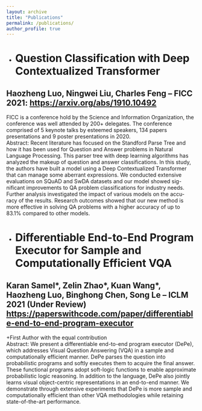 ```yaml
---
layout: archive
title: "Publications"
permalink: /publications/
author_profile: true
---
```


* # Question Classification with Deep Contextualized Transformer 
## Haozheng Luo, Ningwei Liu, Charles Feng – FICC 2021: https://arxiv.org/abs/1910.10492
FICC is a conference hold by the Science and Information Organization, the conference was well attended by 200+ delegates. The conference comprised of 5 keynote talks by esteemed speakers, 134 papers presentations and 9 poster presentations in 2020.<br />
Abstract: Recent literature has focused on the Standford Parse Tree and how it has been used for Question and Answer problems in Natural Language Processing. This parser tree with deep learning algorithms has analyzed the makeup of question and answer classifications. In this study, the authors have built a model using a Deep Contextualized Transformer that can manage some aberrant expressions. We conducted extensive evaluations on SQuAD and SwDA datasets and our model showed sig- nificant improvements to QA problem classifications for industry needs. Further analysis investigated the impact of various models on the accu- racy of the results. Research outcomes showed that our new method is more effective in solving QA problems with a higher accuracy of up to 83.1% compared to other models.
* # Differentiable End-to-End Program Executor for Sample and Computationally Efficient VQA  
## Karan Samel*, Zelin Zhao*, Kuan Wang*, Haozheng Luo, Binghong Chen, Song Le – ICLM 2021 (Under Review) <br />https://paperswithcode.com/paper/differentiable-end-to-end-program-executor
+First Author with the equal contribution<br />
Abstract: We present a differentiable end-to-end program executor (DePe), which addresses Visual Question Answering (VQA) in a sample and computationally efficient manner. DePe parses the question into probabilistic programs and softly executes them to acquire the final answer. These functional programs adopt soft-logic functions to enable approximate probabilistic logic reasoning. In addition to the language, DePe also jointly learns visual object-centric representations in an end-to-end manner. We demonstrate through extensive experiments that DePe is more sample and computationally efficient than other VQA methodologies while retaining state-of-the-art performance.
